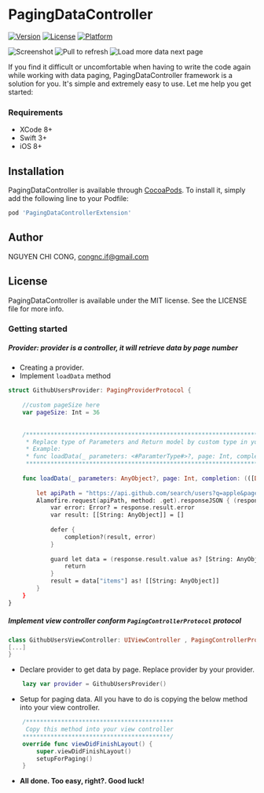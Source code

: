 # PagingDataController

[![Version](https://img.shields.io/cocoapods/v/PagingDataController.svg?style=flat)](http://cocoapods.org/pods/PagingDataController)
[![License](https://img.shields.io/cocoapods/l/PagingDataController.svg?style=flat)](http://cocoapods.org/pods/PagingDataController)
[![Platform](https://img.shields.io/cocoapods/p/PagingDataController.svg?style=flat)](http://cocoapods.org/pods/PagingDataController)

![Screenshot](http://i.imgur.com/PTI6vMcm.png)
![Pull to refresh](http://i.imgur.com/thZpiCzm.png)
![Load more data next page](http://i.imgur.com/HhAwUKTm.png)

If you find it difficult or uncomfortable when having to write the code again while working with data paging, PagingDataController framework is a solution for you. It's simple and extremely easy to use. Let me help you get started:

### Requirements
* XCode 8+
* Swift 3+
* iOS 8+

## Installation

PagingDataController is available through [CocoaPods](http://cocoapods.org). To install
it, simply add the following line to your Podfile:

```ruby
pod 'PagingDataControllerExtension'
```

## Author

NGUYEN CHI CONG, congnc.if@gmail.com

## License

PagingDataController is available under the MIT license. See the LICENSE file for more info.

### Getting started

##### **Provider**: provider is a controller, it will retrieve data by page number
  * Creating a provider.
  * Implement ```loadData``` method
```swift
struct GithubUsersProvider: PagingProviderProtocol {
    
    //custom pageSize here
    var pageSize: Int = 36
    
    
    /*******************************************************************************************************
     * Replace type of Parameters and Return model by custom type in your app
     * Example:
     * func loadData(_ parameters: <#ParamterType#>?, page: Int, completion: (([<#ReturnType#>], Error?) -> ())?)
     *******************************************************************************************************/
    
    func loadData(_ parameters: AnyObject?, page: Int, completion: (([Dictionary<String, AnyObject>], Error?) -> ())?) {
        
        let apiPath = "https://api.github.com/search/users?q=apple&page=\(page+1)&per_page=\(pageSize)"
        Alamofire.request(apiPath, method: .get).responseJSON { (response) in
            var error: Error? = response.result.error
            var result: [[String: AnyObject]] = []
            
            defer {
                completion?(result, error)
            }
            
            guard let data = (response.result.value as? [String: AnyObject]) else {
                return
            }
            result = data["items"] as! [[String: AnyObject]]
        }
    }
}
```
##### Implement view controller conform `PagingControllerProtocol` protocol

```swift
class GithubUsersViewController: UIViewController , PagingControllerProtocol {
[...]
}
```

  * Declare provider to get data by page. Replace provider by your provider.
```swift
    lazy var provider = GithubUsersProvider()
```
  * Setup for paging data. All you have to do is copying the below method into your view controller.
```swift
    /******************************************
     Copy this method into your view controller
    ******************************************/
    override func viewDidFinishLayout() {
        super.viewDidFinishLayout()
        setupForPaging()
    }
```

  * **All done. Too easy, right?. Good luck!**

